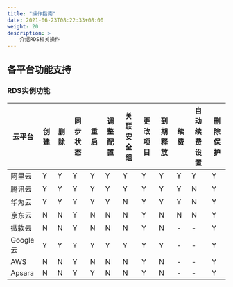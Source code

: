 ```yaml
---
title: "操作指南"
date: 2021-06-23T08:22:33+08:00
weight: 20
description: >
    介绍RDS相关操作
---
```


## 各平台功能支持

### RDS实例功能
| 云平台   | 创建    | 删除 | 同步状态 | 重启 | 调整配置 | 关联安全组 | 更改项目 | 到期释放 | 续费 | 自动续费设置 | 删除保护 |
| -------- | ------- | ---- | -------- | ---- | -------- | ---------  | -------- | -------- | ---- | ------------ | -------- |
| 阿里云   | Y       | Y    | Y        | Y    | Y        | Y          | Y        | Y        | Y    | Y            |  Y       |
| 腾讯云   | Y       | Y    | Y        | Y    | Y        | Y          | Y        | Y        | Y    | N            |  Y       |
| 华为云   | Y       | Y    | Y        | Y    | Y        | N          | Y        | Y        | Y    | N            |  Y       |
| 京东云   | N       | N    | Y        | N    | N        | N          | Y        | N        | N    | N            |  Y       |
| 微软云   | N       | N    | Y        | N    | N        | N          | Y        | N        | -    | -            |  Y       |
| Google云 | Y       | Y    | Y        | Y    | Y        | Y          | Y        | Y        | -    | -            |  Y       |
| AWS      | N       | N    | Y        | N    | N        | N          | Y        | N        | -    | -            |  Y       |
| Apsara   | N       | N    | Y        | Y    | N        | N          | Y        | N        | -    | -            |  Y       |

